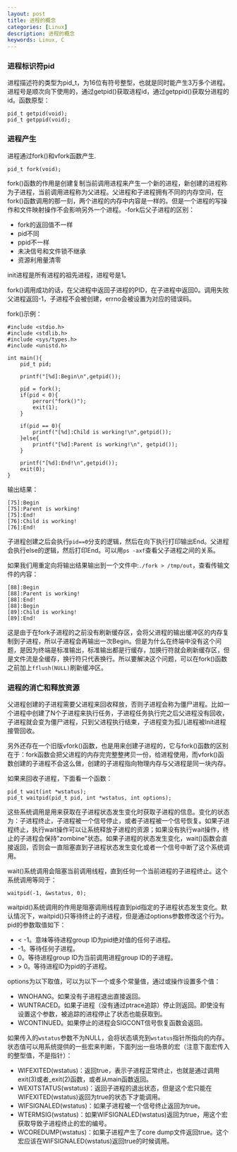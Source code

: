 ```yaml
---
layout: post
title: 进程的概念
categories: [Linux]
description: 进程的概念
keywords: Linux, C
---
```


### 进程标识符pid

进程描述符的类型为pid_t，为16位有符号整型，也就是同时能产生3万多个进程。进程号是顺次向下使用的，通过getpid()获取进程id，通过getppid()获取分进程的id。函数原型：
```
pid_t getpid(void);
pid_t getppid(void);
```

### 进程产生

进程通过fork()和vfork函数产生.
```
pid_t fork(void);
```
fork()函数的作用是创建复制当前调用进程来产生一个新的进程，新创建的进程称为子进程，当前调用进程称为父进程。父进程和子进程拥有不同的内存空间，在fork()函数调用的那一刻，两个进程的内存中内容是一样的。但是一个进程的写操作和文件映射操作不会影响另外一个进程。-fork后父子进程的区别：
- fork的返回值不一样
- pid不同
- ppid不一样
- 未决信号和文件锁不继承
- 资源利用量清零
  
init进程是所有进程的祖先进程，进程号是1。

fork()调用成功的话，在父进程中返回子进程的PID，在子进程中返回0。调用失败父进程返回-1，子进程不会被创建，errno会被设置为对应的错误码。

fork()示例：
```
#include <stdio.h>
#include <stdlib.h>
#include <sys/types.h>
#include <unistd.h>

int main(){
    pid_t pid;

    printf("[%d]:Begin\n",getpid());

    pid = fork();
    if(pid < 0){
        perror("fork()");
        exit(1);
    }
    
    if(pid == 0){
        printf("[%d]:Child is working!\n",getpid());
    }else{
        printf("[%d]:Parent is working!\n", getpid());
    }

    printf("[%d]:End!\n",getpid());
    exit(0);
}
```
输出结果：
```
[75]:Begin
[75]:Parent is working!
[75]:End!
[76]:Child is working!
[76]:End!
```
子进程创建之后会执行`pid==0`分支的逻辑，然后在向下执行打印输出End。父进程会执行else的逻辑，然后打印End。可以用`ps -axf`查看父子进程之间的关系。

如果我们用重定向将输出结果输出到一个文件中:`./fork > /tmp/out`，查看传输文件的内容：
```
[88]:Begin
[88]:Parent is working!
[88]:End!
[88]:Begin
[89]:Child is working!
[89]:End!
```
这是由于在fork子进程的之前没有刷新缓存区，会将父进程的输出缓冲区的内存复制到子进程，所以子进程会再输出一次Begin。但是为什么在终端中没有这个问题，是因为终端是标准输出，标准输出都是行缓存，加换行符就会刷新缓存区，但是文件流是全缓存，换行符只代表换行。所以要解决这个问题，可以在fork()函数之前加上`fflush(NULL)`刷新缓冲区。

### 进程的消亡和释放资源

父进程创建的子进程需要父进程来回收释放，否则子进程会称为僵尸进程。比如一个进程中创建了N个子进程来执行任务，子进程任务执行完之后父进程没有回收，子进程就会变为僵尸进程，只到父进程执行结束，子进程变为孤儿进程被Init进程接管回收。

另外还存在一个旧版vfork()函数，也是用来创建子进程的，它与fork()函数的区别在于：fork函数会把父进程的内存完完整整拷贝一份，给进程使用，而vfork()函数创建的子进程不会这么做，创建的子进程指向物理内存与父进程是同一块内存。

如果来回收子进程，下面看一个函数：
```
pid_t wait(int *wstatus);
pid_t waitpid(pid_t pid, int *wstatus, int options);
```
这些系统调用是用来获取在子进程状态发生变化时获取子进程的信息。变化的状态为：子进程终止，子进程被一个信号停止，或者子进程被一个信号恢复。如果子进程终止，执行wait操作可以让系统释放子进程的资源；如果没有执行wait操作，终止的子进程会保持"zombine"状态。如果子进程的状态发生变化，wait()函数会直接返回，否则会一直阻塞直到子进程状态发生变化或者一个信号中断了这个系统调用。

wait()系统调用会阻塞当前调用线程，直到任何一个当前进程的子进程终止。这个系统调用等同于：
```
waitpid(-1, &wstatus, 0);
```

waitpid()系统调用的作用是阻塞调用线程直到pid指定的子进程状态发生变化。默认情况下，waitpid()只等待终止的子进程，但是通过options参数修改这个行为。pid的参数取值如下：
- < -1。意味等待进程group ID为pid绝对值的任何子进程。
- -1。等待任何子进程。
- 0。等待进程group ID为当前调用进程group ID的子进程。
- \> 0。等待进程ID为pid的子进程。

options为以下取值，可以为以下一个或多个常量值，通过或操作设置多个值：
- WNOHANG。如果没有子进程退出直接返回。
- WUNTRACED。如果子进程（没有通过ptrace追踪）停止则返回。即使没有设置这个参数，被追踪的进程停止了状态也能获取到。
- WCONTINUED。如果停止的进程会SIGCONT信号恢复函数会返回。

如果传入的`wstatus`参数不为NULL，会将状态填充到`wstatus`指针所指向的内存。状态值可以用系统提供的一些宏来判断，下面列出一些场景的宏（注意下面宏传入的整型值，不是指针）：
-  WIFEXITED(wstatus)：返回true，表示子进程正常终止，也就是通过调用exit(3)或者_exit(2)函数，或者从main函数返回。
-  WEXITSTATUS(wstatus)：返回子进程的退出状态，但是这个宏只能在WIFEXITED(wstatus)返回为true的状态下才能调用。
-  WIFSIGNALED(wstatus)：如果子进程被一个信号终止返回为true。
-  WTERMSIG(wstatus)：如果WIFSIGNALED(wstatus)返回为true，用这个宏获取导致子进程终止的宏的编号。
-  WCOREDUMP(wstatus)：如果子进程产生了core dump文件返回true。这个宏应该在WIFSIGNALED(wstatus)返回true的时候调用。


